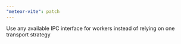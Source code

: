 ```yaml
---
"meteor-vite": patch
---
```


Use any available IPC interface for workers instead of relying on one transport strategy

